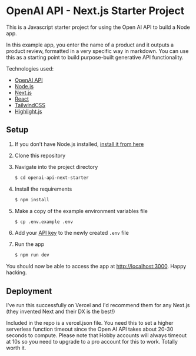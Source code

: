 # OpenAI API - Next.js Starter Project

This is a Javascript starter project for using the Open AI API to build a Node app.

In this example app, you enter the name of a product and it outputs a product review, formatted in a very specific way in markdown. You can use this as a starting point to build purpose-built generative API functionality.

Technologies used:

- [OpenAI API](https://openai.com/api/)
- [Node.js](https://nodejs.org/en/)
- [Next.js](https://nextjs.org/)
- [React](https://reactjs.org/)
- [TailwindCSS](https://tailwindcss.com/)
- [Highlight.js](https://highlightjs.org/)

## Setup

1. If you don’t have Node.js installed, [install it from here](https://nodejs.org/en/)

2. Clone this repository

3. Navigate into the project directory

   ```bash
   $ cd openai-api-next-starter
   ```

4. Install the requirements

   ```bash
   $ npm install
   ```

5. Make a copy of the example environment variables file

   ```bash
   $ cp .env.example .env
   ```

6. Add your [API key](https://beta.openai.com/account/api-keys) to the newly created `.env` file

7. Run the app

   ```bash
   $ npm run dev

You should now be able to access the app at [http://localhost:3000](http://localhost:3000). Happy hacking.

## Deployment

I've run this successfully on Vercel and I'd recommend them for any Next.js (they invented Next and their DX is the best!)

Included in the repo is a vercel.json file. You need this to set a higher serverless function timeout since the Open AI API takes about 20-30 seconds to compute. Please note that Hobby accounts will always timeout at 10s so you need to upgrade to a pro account for this to work. Totally worth it.